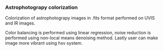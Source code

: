 ### Astrophotograpy colorization

Colorization of astrophotograpy images in .fits format performed on UVIS and IR images.

Color balancing is performed using linear regression, noise reduction is performed using non-local means denoising method.
Lastly user can make image more vibrant using hsv system.
